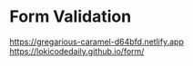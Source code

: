 # Form Validation
https://gregarious-caramel-d64bfd.netlify.app
https://lokicodedaily.github.io/form/
